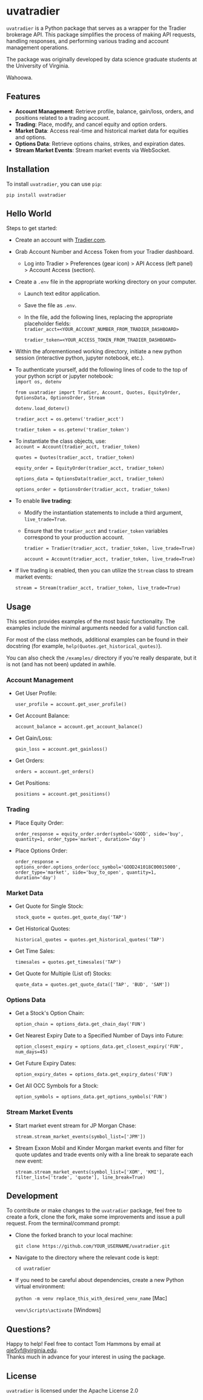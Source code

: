 # uvatradier

`uvatradier` is a Python package that serves as a wrapper for the Tradier brokerage API. This package simplifies the process of making API requests, handling responses, and performing various trading and account management operations.

The package was originally developed by data science graduate students at the University of Virginia.

Wahoowa.

## Features

- **Account Management**: Retrieve profile, balance, gain/loss, orders, and positions related to a trading account.
- **Trading**: Place, modify, and cancel equity and option orders.
- **Market Data**: Access real-time and historical market data for equities and options.
- **Options Data**: Retrieve options chains, strikes, and expiration dates.
- **Stream Market Events**: Stream market events via WebSocket.

## Installation

To install `uvatradier`, you can use `pip`:

`pip install uvatradier`

## Hello World

Steps to get started:
  * Create an account with <a href='https://tradier.com/'>Tradier.com</a>.
  * Grab Account Number and Access Token from your Tradier dashboard.
    * Log into Tradier > Preferences (gear icon) > API Access (left panel) > Account Access (section).
  * Create a `.env` file in the appropriate working directory on your computer.
    * Launch text editor application.
    * Save the file as `.env`.
    * In the file, add the following lines, replacing the appropriate placeholder fields: <br>
        `tradier_acct=<YOUR_ACCOUNT_NUMBER_FROM_TRADIER_DASHBOARD>`

        `tradier_token=<YOUR_ACCESS_TOKEN_FROM_TRADIER_DASHBOARD>`
  * Within the aforementioned working directory, initiate a new python session (interactive python, jupyter notebook, etc.).
  * To authenticate yourself, add the following lines of code to the top of your python script or jupyter notebook: <br>
      `import os, dotenv`
      
      `from uvatradier import Tradier, Account, Quotes, EquityOrder, OptionsData, OptionsOrder, Stream`
      
      `dotenv.load_dotenv()`
      
      `tradier_acct = os.getenv('tradier_acct')`
      
      `tradier_token = os.getenv('tradier_token')`
    
  * To instantiate the class objects, use: <br>
      `account = Account(tradier_acct, tradier_token)`

      `quotes = Quotes(tradier_acct, tradier_token)`

      `equity_order = EquityOrder(tradier_acct, tradier_token)`

      `options_data = OptionsData(tradier_acct, tradier_token)`

      `options_order = OptionsOrder(tradier_acct, tradier_token)`

  * To enable <b>live trading</b>:
    * Modify the instantiation statements to include a third argument, `live_trade=True`.
    * Ensure that the `tradier_acct` and `tradier_token` variables correspond to your production account. <br>

      `tradier = Tradier(tradier_acct, tradier_token, live_trade=True)`
      
      `account = Account(tradier_acct, tradier_token, live_trade=True)`

  * If live trading is enabled, then you can utilize the `Stream` class to stream market events:

      `stream = Stream(tradier_acct, tradier_token, live_trade=True)`

## Usage

This section provides examples of the most basic functionality. The examples include the minimal arguments needed for a valid function call. <br>

For most of the class methods, additional examples can be found in their docstring (for example, `help(Quotes.get_historical_quotes)`). <br>

You can also check the `/examples/` directory if you're really desparate, but it is not (and has not been) updated in awhile.

### Account Management

- Get User Profile:

  `user_profile = account.get_user_profile()`

- Get Account Balance:

  `account_balance = account.get_account_balance()`

- Get Gain/Loss:

  `gain_loss = account.get_gainloss()`

- Get Orders:

  `orders = account.get_orders()`

- Get Positions:

  `positions = account.get_positions()`

### Trading

- Place Equity Order:

  `order_response = equity_order.order(symbol='GOOD', side='buy', quantity=1, order_type='market', duration='day')`

- Place Options Order:

  `order_response = options_order.options_order(occ_symbol='GOOD241018C00015000', order_type='market', side='buy_to_open', quantity=1, duration='day')`

### Market Data

- Get Quote for Single Stock:

  `stock_quote = quotes.get_quote_day('TAP')`

- Get Historical Quotes:

  `historical_quotes = quotes.get_historical_quotes('TAP')`

- Get Time Sales:

  `timesales = quotes.get_timesales('TAP')`

- Get Quote for Multiple (List of) Stocks:

  `quote_data = quotes.get_quote_data(['TAP', 'BUD', 'SAM'])`

### Options Data

- Get a Stock's Option Chain:

  `option_chain = options_data.get_chain_day('FUN')`

- Get Nearest Expiry Date to a Specified Number of Days into Future:

  `option_closest_expiry = options_data.get_closest_expiry('FUN', num_days=45)`

- Get Future Expiry Dates:

  `option_expiry_dates = options_data.get_expiry_dates('FUN')`

- Get All OCC Symbols for a Stock:

  `option_symbols = options_data.get_options_symbols('FUN')`

### Stream Market Events

- Start market event stream for JP Morgan Chase:

   `stream.stream_market_events(symbol_list=['JPM'])`

- Stream Exxon Mobil and Kinder Morgan market events and filter for quote updates and trade events only with a line break to separate each new event:

   `stream.stream_market_events(symbol_list=['XOM', 'KMI'], filter_list=['trade', 'quote'], line_break=True)`

## Development

To contribute or make changes to the `uvatradier` package, feel free to create a fork, clone the fork, make some improvements and issue a pull request. From the terminal/command prompt:

- Clone the forked branch to your local machine:

  `git clone https://github.com/YOUR_USERNAME/uvatradier.git`

- Navigate to the directory where the relevant code is kept: 

  `cd uvatradier`

- If you need to be careful about dependencies, create a new Python virtual environment: <br>

  `python -m venv replace_this_with_desired_venv_name` [Mac] <br>
  
  `venv\Scripts\activate` [Windows]

## Questions?

Happy to help! Feel free to contact Tom Hammons by email at qje5vf@virginia.edu. <br>
Thanks much in advance for your interest in using the package.

## License

`uvatradier` is licensed under the Apache License 2.0
